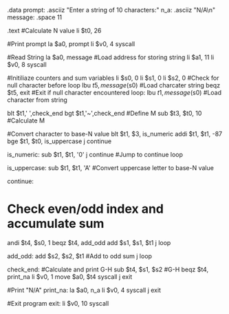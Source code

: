 .data
  prompt: .asciiz "Enter a string of 10 characters:"
  n_a: .asciiz "N/A\n"
  message: .space 11

.text
#Calculate N value
  li $t0, 26 

#Print prompt
  la $a0, prompt
  li $v0, 4
  syscall

#Read String
  la $a0, message #Load address for storing string 
  li $a1, 11
  li $v0, 8
  syscall

#Initiliaze counters and sum variables 
  li $s0, 0
  li $s1, 0
  li $s2, 0
#Check for null character before loop
  lbu $t5, message($s0) #Load charcater string 
  beqz $t5, exit #Exit if null character encountered 
loop:
  lbu $t1, message($s0) #Load character from string

  blt $t1,' ',check_end
  bgt $t1,'~',check_end
#Define M
  sub $t3, $t0, 10 #Calculate M

#Convert character to base-N value
  blt $t1, $3, is_numeric
  addi $t1, $t1, -87
  bge $t1, $t0, is_uppercase
  j continue  

is_numeric:
  sub $t1, $t1, '0'
  j continue #Jump to continue loop

is_uppercase:
  sub $t1, $t1, 'A' #Convert uppercase letter to base-N value

continue:
# Check even/odd index and accumulate sum 
  andi $t4, $s0, 1
  beqz $t4, add_odd
  add $s1, $s1, $t1 
  j loop 

add_odd:
  add $s2, $s2, $t1 #Add to odd sum 
  j loop

check_end:
#Calculate and print G-H
  sub $t4, $s1, $s2 #G-H
  beqz $t4, print_na
  li $v0, 1
  move $a0, $t4
  syscall
  j exit 

#Print "N/A"
print_na:
  la $a0, n_a
  li $v0, 4
  syscall 
  j exit 

#Exit program 
exit:
  li $v0, 10
  syscall
